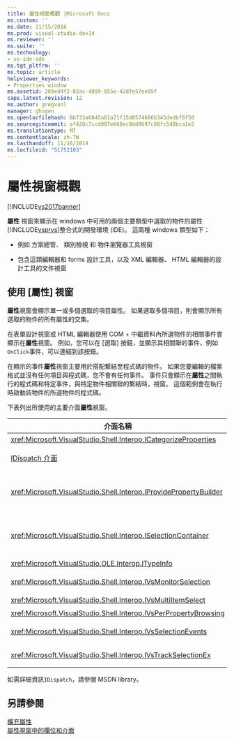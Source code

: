 ```yaml
---
title: 屬性視窗概觀 |Microsoft Docs
ms.custom: ''
ms.date: 11/15/2016
ms.prod: visual-studio-dev14
ms.reviewer: ''
ms.suite: ''
ms.technology:
- vs-ide-sdk
ms.tgt_pltfrm: ''
ms.topic: article
helpviewer_keywords:
- Properties window
ms.assetid: 289ed4f2-02ac-4899-855e-42dfe57ee05f
caps.latest.revision: 12
ms.author: gregvanl
manager: ghogen
ms.openlocfilehash: 8b733a6845a61a71f15d8574666b345dedbf6f50
ms.sourcegitcommit: af428c7ccd007e668ec0dd8697c88fc5d8bca1e2
ms.translationtype: MT
ms.contentlocale: zh-TW
ms.lasthandoff: 11/16/2018
ms.locfileid: "51752103"
---
```

# <a name="properties-window-overview"></a>屬性視窗概觀
[!INCLUDE[vs2017banner](../../includes/vs2017banner.md)]

**屬性** 視窗來顯示在 windows 中可用的兩個主要類型中選取的物件的屬性[!INCLUDE[vsprvs](../../includes/vsprvs-md.md)]整合式的開發環境 (IDE)。 這兩種 windows 類型如下：  
  
-   例如 方案總管、 類別檢視 和 物件瀏覽器工具視窗  
  
-   包含這類編輯器和 forms 設計工具，以及 XML 編輯器、 HTML 編輯器的設計工具的文件視窗  
  
## <a name="using-the-properties-window"></a>使用 [屬性] 視窗  
 **屬性**視窗會顯示單一或多個選取的項目屬性。 如果選取多個項目，則會顯示所有選取的物件的所有屬性的交集。  
  
 在表單設計視窗或 HTML 編輯器使用 COM + 中繼資料內所選物件的相關事件會顯示在**屬性**視窗。 例如，您可以在 [選取] 按鈕，並顯示其相關聯的事件，例如`OnClick`事件，可以連結到該按鈕。  
  
 在顯示的事件**屬性**視窗主要用於搭配繫結至程式碼的物件。 如果您要編輯的檔案格式並沒有任何項目與程式碼，您不會有任何事件。 事件只會顯示在**屬性**之間執行的程式碼和特定事件，與特定物件相關聯的繫結時，視窗。 這個範例會在執行時啟動該物件的所選物件的程式碼。  
  
 下表列出所使用的主要介面**屬性**視窗。  
  
|介面名稱|描述|  
|--------------------|-----------------|  
|<xref:Microsoft.VisualStudio.Shell.Interop.ICategorizeProperties>|提供類別，以一份**屬性**視窗，並將每一個屬性對應至分類。|  
|[IDispatch 介面](http://msdn.microsoft.com/en-us/ebbff4bc-36b2-4861-9efa-ffa45e013eb5)|公開物件的方法與屬性，以程式設計的工具以及其他支援自動化的應用程式。|  
|<xref:Microsoft.VisualStudio.Shell.Interop.IProvidePropertyBuilder>|提供呼叫的省略符號 （...） 按鈕*建造商*，開啟強制回應對話方塊視窗物件本身所實作。 值，輕鬆地型別不是使用者在文字欄位中時，會使用它。 比方說，它可能會用來開啟色彩選擇器可讓您決定的 RGB 值。|  
|<xref:Microsoft.VisualStudio.Shell.Interop.ISelectionContainer>|提供用來更新中所顯示資訊的物件的存取權**屬性**視窗。 <xref:Microsoft.VisualStudio.Shell.Interop.ISelectionContainer> 是由 Vspackage 實作針對每個視窗，其中包含要顯示的相關屬性與可選取物件。|  
|<xref:Microsoft.VisualStudio.OLE.Interop.ITypeInfo>|提供介面和結構的欄位類型的物件，例如方法的相關的資訊。|  
|<xref:Microsoft.VisualStudio.Shell.Interop.IVsMonitorSelection>|可讓 Vspackage 接收通知的選取項目事件，並擷取目前的專案階層架構、 項目、 項目值和命令 UI 內容的相關資訊。|  
|<xref:Microsoft.VisualStudio.Shell.Interop.IVsMultiItemSelect>|提供的環境具有多個選取項目存取權。|  
|<xref:Microsoft.VisualStudio.Shell.Interop.IVsPerPropertyBrowsing>|用來提供顯示在某些屬性上的名稱已當地語系化**屬性**視窗。|  
|<xref:Microsoft.VisualStudio.Shell.Interop.IVsSelectionEvents>|通知目前的選取項目，項目值或命令 UI 內容的變更已註冊的 Vspackage。|  
|<xref:Microsoft.VisualStudio.Shell.Interop.IVsTrackSelectionEx>|通知目前的選取範圍變更的環境，並提供新的選取項目與相關的階層] 和 [項目資訊的存取權。|  
  
 如需詳細資訊`IDispatch`，請參閱 MSDN library。  
  
## <a name="see-also"></a>另請參閱  
 [擴充屬性](../../extensibility/internals/extending-properties.md)   
 [屬性視窗中的欄位和介面](../../extensibility/internals/properties-window-fields-and-interfaces.md)

